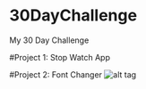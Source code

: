 # 30DayChallenge
My 30 Day Challenge

#Project 1: Stop Watch App

#Project 2: Font Changer
![alt tag](https://github.com/mbenjamin618/30DayChallenge/blob/master/fontChanger/fontChanger.gif)
